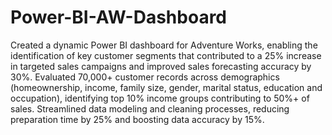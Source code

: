 # Power-BI-AW-Dashboard
 Created a dynamic Power BI dashboard for Adventure Works, enabling the identification of key customer segments that contributed to a 25% increase in targeted sales campaigns and improved sales forecasting accuracy 
 by 30%.
 Evaluated 70,000+ customer records across demographics (homeownership, income, family size, gender, marital status, education and occupation), identifying top 10% income groups contributing to 50%+ of sales.
 Streamlined data modeling and cleaning processes, reducing preparation time by 25% and boosting data accuracy by 15%.
